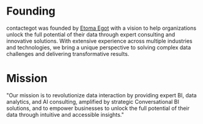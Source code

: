 # Founding 
contactegot was founded by [Etoma Egot](https://github.com/etomaa) with a vision to help organizations unlock the full potential of their data through expert consulting and innovative solutions.
With extensive experience across multiple industries and technologies, we bring a unique perspective to solving complex data challenges and delivering transformative results.

# Mission
"Our mission is to revolutionize data interaction by providing expert BI, data analytics, and AI consulting, amplified by strategic Conversational BI solutions, and to empower businesses to unlock the full potential of their data through intuitive and accessible insights."


